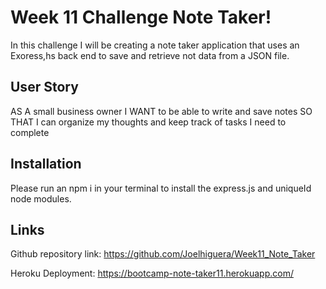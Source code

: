 # Week 11 Challenge Note Taker!
In this challenge I will be creating a note taker application that uses an Exoress,hs back end to save and retrieve not data from a JSON file.

## User Story
AS A small business owner
I WANT to be able to write and save notes
SO THAT I can organize my thoughts and keep track of tasks I need to complete

## Installation 
Please run an npm i in your terminal to install the express.js and uniqueId node modules. 

## Links 

Github repository link: https://github.com/Joelhiguera/Week11_Note_Taker

Heroku Deployment: https://bootcamp-note-taker11.herokuapp.com/ 